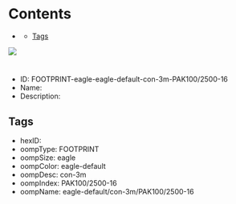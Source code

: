



Contents
========

* [](#)
	* [Tags](#tags)
  
![][im]
# 

- ID: FOOTPRINT-eagle-eagle-default-con-3m-PAK100/2500-16
- Name: 
- Description: 

## Tags

- hexID: 
- oompType: FOOTPRINT
- oompSize: eagle
- oompColor: eagle-default
- oompDesc: con-3m
- oompIndex: PAK100/2500-16
- oompName: eagle-default/con-3m/PAK100/2500-16



[im]: image.png
